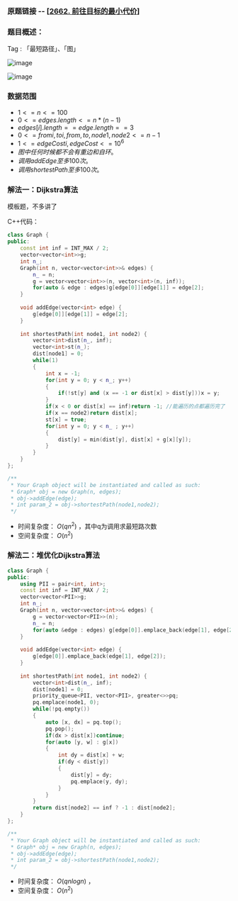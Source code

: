 ### 原题链接 -- [[2662. 前往目标的最小代价](https://leetcode.cn/problems/design-graph-with-shortest-path-calculator/)]

### 题目概述：
Tag : 「最短路径」、「图」

![image](https://user-images.githubusercontent.com/99656524/236496650-ff3c6a0a-ac50-4ca6-9c73-0196ca0df496.png)

![image](https://user-images.githubusercontent.com/99656524/236496689-e4025225-0634-456b-bd83-74f61310be3f.png)

### 数据范围
* $1 <= n <= 100$
* $0 <= edges.length <= n * (n - 1)$
* $edges[i].length == edge.length == 3$
* $0 <= fromi, toi, from, to, node1, node2 <= n - 1$
* $1 <= edgeCosti, edgeCost <= 10^6$
* $图中任何时候都不会有重边和自环。$
* $调用 addEdge 至多 100 次。$
* $调用 shortestPath 至多 100 次。$

### 解法一：Dijkstra算法
模板题，不多讲了

C++代码：
```cpp
class Graph {
public:
    const int inf = INT_MAX / 2;
    vector<vector<int>>g;
    int n_;
    Graph(int n, vector<vector<int>>& edges) {
        n_ = n;
        g = vector<vector<int>>(n, vector<int>(n, inf));
        for(auto & edge : edges)g[edge[0]][edge[1]] = edge[2];
    }
    
    void addEdge(vector<int> edge) {
        g[edge[0]][edge[1]] = edge[2];
    }
    
    int shortestPath(int node1, int node2) {
        vector<int>dist(n_, inf);
        vector<int>st(n_);
        dist[node1] = 0;
        while(1)
        {
            int x = -1;
            for(int y = 0; y < n_; y++)
            {
                if(!st[y] and (x == -1 or dist[x] > dist[y]))x = y;
            }
            if(x < 0 or dist[x] == inf)return -1; //能遍历的点都遍历完了
            if(x == node2)return dist[x];
            st[x] = true;
            for(int y = 0; y < n_ ; y++)
            {
                dist[y] = min(dist[y], dist[x] + g[x][y]);
            }
        }
    }
};

/**
 * Your Graph object will be instantiated and called as such:
 * Graph* obj = new Graph(n, edges);
 * obj->addEdge(edge);
 * int param_2 = obj->shortestPath(node1,node2);
 */
```
* 时间复杂度： $O(qn^2)$ ，其中q为调用求最短路次数
* 空间复杂度： $O(n^2)$

### 解法二：堆优化Dijkstra算法
```cpp
class Graph {
public:
    using PII = pair<int, int>;
    const int inf = INT_MAX / 2;
    vector<vector<PII>>g;
    int n_;
    Graph(int n, vector<vector<int>>& edges) {
        g = vector<vector<PII>>(n);
        n_ = n;
        for(auto &edge : edges) g[edge[0]].emplace_back(edge[1], edge[2]);
    }
    
    void addEdge(vector<int> edge) {
        g[edge[0]].emplace_back(edge[1], edge[2]);
    }
    
    int shortestPath(int node1, int node2) {
        vector<int>dist(n_, inf);
        dist[node1] = 0;
        priority_queue<PII, vector<PII>, greater<>>pq;
        pq.emplace(node1, 0);
        while(!pq.empty())
        {
            auto [x, dx] = pq.top();
            pq.pop();
            if(dx > dist[x])continue;
            for(auto [y, w] : g[x])
            {
                int dy = dist[x] + w;
                if(dy < dist[y])
                {
                    dist[y] = dy;
                    pq.emplace(y, dy);
                }
            } 
        }
        return dist[node2] == inf ? -1 : dist[node2];
    }
};

/**
 * Your Graph object will be instantiated and called as such:
 * Graph* obj = new Graph(n, edges);
 * obj->addEdge(edge);
 * int param_2 = obj->shortestPath(node1,node2);
 */
```
* 时间复杂度： $O(qnlogn)$ ，
* 空间复杂度： $O(n^2)$
